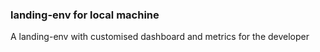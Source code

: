 ### landing-env for local machine

A landing-env with customised dashboard and metrics for the developer 
